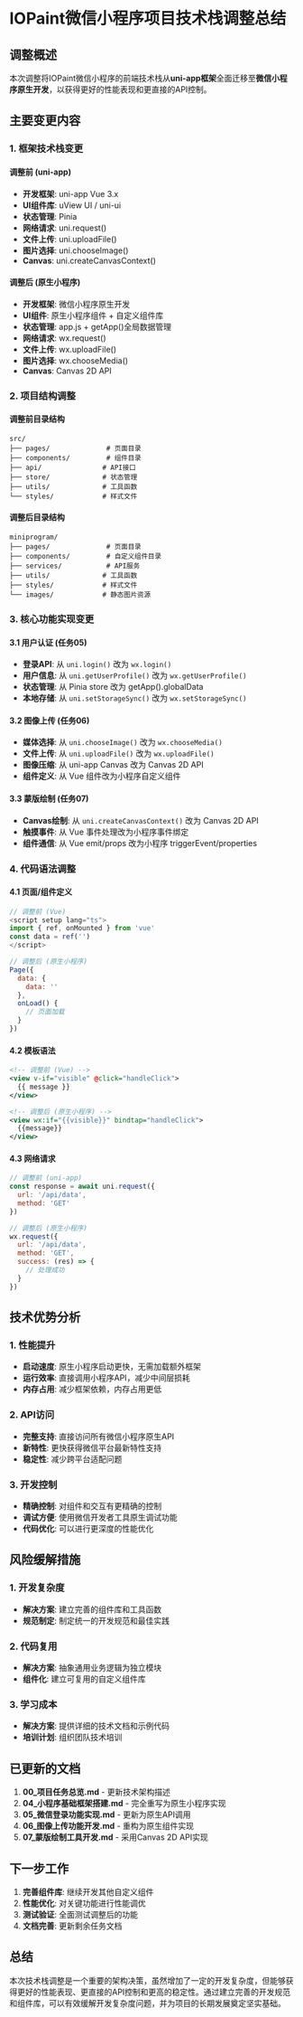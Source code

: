 # IOPaint微信小程序项目技术栈调整总结

## 调整概述

本次调整将IOPaint微信小程序的前端技术栈从**uni-app框架**全面迁移至**微信小程序原生开发**，以获得更好的性能表现和更直接的API控制。

## 主要变更内容

### 1. 框架技术栈变更

#### 调整前 (uni-app)
- **开发框架**: uni-app Vue 3.x
- **UI组件库**: uView UI / uni-ui  
- **状态管理**: Pinia
- **网络请求**: uni.request()
- **文件上传**: uni.uploadFile()
- **图片选择**: uni.chooseImage()
- **Canvas**: uni.createCanvasContext()

#### 调整后 (原生小程序)
- **开发框架**: 微信小程序原生开发
- **UI组件**: 原生小程序组件 + 自定义组件库
- **状态管理**: app.js + getApp()全局数据管理
- **网络请求**: wx.request()
- **文件上传**: wx.uploadFile()
- **图片选择**: wx.chooseMedia()
- **Canvas**: Canvas 2D API

### 2. 项目结构调整

#### 调整前目录结构
```
src/
├── pages/              # 页面目录
├── components/         # 组件目录
├── api/               # API接口
├── store/             # 状态管理
├── utils/             # 工具函数
└── styles/            # 样式文件
```

#### 调整后目录结构
```
miniprogram/
├── pages/              # 页面目录
├── components/         # 自定义组件目录
├── services/           # API服务
├── utils/             # 工具函数
├── styles/            # 样式文件
└── images/            # 静态图片资源
```

### 3. 核心功能实现变更

#### 3.1 用户认证 (任务05)
- **登录API**: 从 `uni.login()` 改为 `wx.login()`
- **用户信息**: 从 `uni.getUserProfile()` 改为 `wx.getUserProfile()`
- **状态管理**: 从 Pinia store 改为 getApp().globalData
- **本地存储**: 从 `uni.setStorageSync()` 改为 `wx.setStorageSync()`

#### 3.2 图像上传 (任务06)
- **媒体选择**: 从 `uni.chooseImage()` 改为 `wx.chooseMedia()`
- **文件上传**: 从 `uni.uploadFile()` 改为 `wx.uploadFile()`
- **图像压缩**: 从 uni-app Canvas 改为 Canvas 2D API
- **组件定义**: 从 Vue 组件改为小程序自定义组件

#### 3.3 蒙版绘制 (任务07)
- **Canvas绘制**: 从 `uni.createCanvasContext()` 改为 Canvas 2D API
- **触摸事件**: 从 Vue 事件处理改为小程序事件绑定
- **组件通信**: 从 Vue emit/props 改为小程序 triggerEvent/properties

### 4. 代码语法调整

#### 4.1 页面/组件定义
```javascript
// 调整前 (Vue)
<script setup lang="ts">
import { ref, onMounted } from 'vue'
const data = ref('')
</script>

// 调整后 (原生小程序)
Page({
  data: {
    data: ''
  },
  onLoad() {
    // 页面加载
  }
})
```

#### 4.2 模板语法
```xml
<!-- 调整前 (Vue) -->
<view v-if="visible" @click="handleClick">
  {{ message }}
</view>

<!-- 调整后 (原生小程序) -->
<view wx:if="{{visible}}" bindtap="handleClick">
  {{message}}
</view>
```

#### 4.3 网络请求
```javascript
// 调整前 (uni-app)
const response = await uni.request({
  url: '/api/data',
  method: 'GET'
})

// 调整后 (原生小程序)
wx.request({
  url: '/api/data',
  method: 'GET',
  success: (res) => {
    // 处理成功
  }
})
```

## 技术优势分析

### 1. 性能提升
- **启动速度**: 原生小程序启动更快，无需加载额外框架
- **运行效率**: 直接调用小程序API，减少中间层损耗
- **内存占用**: 减少框架依赖，内存占用更低

### 2. API访问
- **完整支持**: 直接访问所有微信小程序原生API
- **新特性**: 更快获得微信平台最新特性支持
- **稳定性**: 减少跨平台适配问题

### 3. 开发控制
- **精确控制**: 对组件和交互有更精确的控制
- **调试方便**: 使用微信开发者工具原生调试功能
- **代码优化**: 可以进行更深度的性能优化

## 风险缓解措施

### 1. 开发复杂度
- **解决方案**: 建立完善的组件库和工具函数
- **规范制定**: 制定统一的开发规范和最佳实践

### 2. 代码复用
- **解决方案**: 抽象通用业务逻辑为独立模块
- **组件化**: 建立可复用的自定义组件库

### 3. 学习成本
- **解决方案**: 提供详细的技术文档和示例代码
- **培训计划**: 组织团队技术培训

## 已更新的文档

1. **00_项目任务总览.md** - 更新技术架构描述
2. **04_小程序基础框架搭建.md** - 完全重写为原生小程序实现
3. **05_微信登录功能实现.md** - 更新为原生API调用
4. **06_图像上传功能开发.md** - 重构为原生组件实现
5. **07_蒙版绘制工具开发.md** - 采用Canvas 2D API实现

## 下一步工作

1. **完善组件库**: 继续开发其他自定义组件
2. **性能优化**: 对关键功能进行性能调优
3. **测试验证**: 全面测试调整后的功能
4. **文档完善**: 更新剩余任务文档

## 总结

本次技术栈调整是一个重要的架构决策，虽然增加了一定的开发复杂度，但能够获得更好的性能表现、更直接的API控制和更高的稳定性。通过建立完善的开发规范和组件库，可以有效缓解开发复杂度问题，并为项目的长期发展奠定坚实基础。 